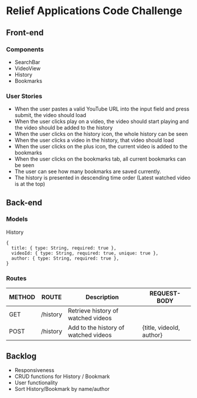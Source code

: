 # Relief Applications Code Challenge

## Front-end

### Components

- SearchBar
- VideoView
- History
- Bookmarks

### User Stories

- When the user pastes a valid YouTube URL into the input field and press submit, the video should load
- When the user clicks play on a video, the video should start playing and the video should be added to the history
- When the user clicks on the history icon, the whole history can be seen
- When the user clicks a video in the history, that video should load
- When the user clicks on the plus icon, the current video is added to the bookmarks
- When the user clicks on the bookmarks tab, all current bookmarks can be seen
- The user can see how many bookmarks are saved currently.
- The history is presented in descending time order (Latest watched video is at the top)


## Back-end

### Models

History

```
{
  title: { type: String, required: true },
  videoId: { type: String, required: true, unique: true },
  author: { type: String, required: true },
}

```

### Routes

| METHOD | ROUTE    | Description                          | REQUEST-BODY             |
| ------ | -------- | ------------------------------------ | ------------------------ |
| GET    | /history | Retrieve history of watched videos   |                          |
| POST   | /history | Add to the history of watched videos | {title, videoId, author} |


## Backlog
- Responsiveness
- CRUD functions for History / Bookmark
- User functionality
- Sort History/Bookmark by name/author